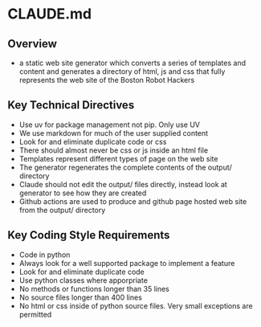 # CLAUDE.md

## Overview

* a static web site generator which converts a series of templates and content and generates a directory of html, js and css that fully represents the web site of the Boston Robot Hackers

## Key Technical Directives

* Use uv for package management not pip. Only use UV
* We use markdown for much of the user supplied content
* Look for and eliminate duplicate code or css
* There should almost never be css or js inside an html file
* Templates represent different types of page on the web site
* The generator regenerates the complete contents of the output/ directory
* Claude should not edit the output/ files directly, instead look at generator to see how they are created
* Github actions are used to produce and github page hosted web site from the output/ directory

## Key Coding Style Requirements

* Code in python
* Always look for a well supported package to implement a feature
* Look for and eliminate duplicate code
* Use python classes where apporpriate
* No methods or functions longer than 35 lines
* No source files longer than 400 lines
* No html or css inside of python source files. Very small exceptions are permitted


